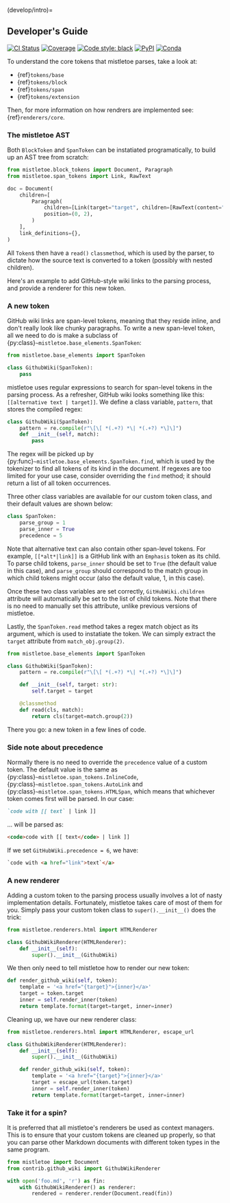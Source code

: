(develop/intro)=

## Developer's Guide

[![CI Status][travis-badge]][travis-link]
[![Coverage][coveralls-badge]][coveralls-link]
[![Code style: black][black-badge]][black-link]
[![PyPI][pypi-badge]][pypi-link]
[![Conda][conda-badge]][conda-link]

To understand the core tokens that mistletoe parses, take a look at:

- {ref}`tokens/base`
- {ref}`tokens/block`
- {ref}`tokens/span`
- {ref}`tokens/extension`

Then, for more information on how rendrers are implemented see: {ref}`renderers/core`.

### The mistletoe AST

Both `BlockToken` and `SpanToken` can be instatiated programatically,
to build up an AST tree from scratch:

```python
from mistletoe.block_tokens import Document, Paragraph
from mistletoe.span_tokens import Link, RawText

doc = Document(
    children=[
        Paragraph(
            children=[Link(target="target", children=[RawText(content="some text")])],
            position=(0, 2),
        )
    ],
    link_definitions={},
)
```

All `Token`s then have a `read()` `classmethod`, which is used by the parser,
to dictate how the source text is converted to a token (possibly with nested children).

Here's an example to add GitHub-style wiki links to the parsing process,
and provide a renderer for this new token.

### A new token

GitHub wiki links are span-level tokens, meaning that they reside inline,
and don't really look like chunky paragraphs. To write a new span-level
token, all we need to do is make a subclass of {py:class}`~mistletoe.base_elements.SpanToken`:

```python
from mistletoe.base_elements import SpanToken

class GithubWiki(SpanToken):
    pass
```

mistletoe uses regular expressions to search for span-level tokens in the
parsing process. As a refresher, GitHub wiki looks something like this:
`[[alternative text | target]]`. We define a class variable, `pattern`,
that stores the compiled regex:

```python
class GithubWiki(SpanToken):
    pattern = re.compile(r"\[\[ *(.+?) *\| *(.+?) *\]\]")
    def __init__(self, match):
        pass
```

The regex will be picked up by {py:func}`~mistletoe.base_elements.SpanToken.find`, which is used by the
tokenizer to find all tokens of its kind in the document.
If regexes are too limited for your use case, consider overriding
the `find` method; it should return a list of all token occurrences.

Three other class variables are available for our custom token class,
and their default values are shown below:

```python
class SpanToken:
    parse_group = 1
    parse_inner = True
    precedence = 5
```

Note that alternative text can also contain other span-level tokens. For
example, `[[*alt*|link]]` is a GitHub link with an `Emphasis` token as its
child. To parse child tokens, `parse_inner` should be set to `True`
(the default value in this case), and `parse_group` should correspond
to the match group in which child tokens might occur
(also the default value, 1, in this case).

Once these two class variables are set correctly,
`GitHubWiki.children` attribute will automatically be set to
the list of child tokens.
Note that there is no need to manually set this attribute,
unlike previous versions of mistletoe.

Lastly, the `SpanToken.read` method takes a regex match object as its argument, which is used to instatiate the token.
We can simply extract the `target` attribute from `match_obj.group(2)`.

```python
from mistletoe.base_elements import SpanToken

class GithubWiki(SpanToken):
    pattern = re.compile(r"\[\[ *(.+?) *\| *(.+?) *\]\]")

    def __init__(self, target: str):
        self.target = target

    @classmethod
    def read(cls, match):
        return cls(target=match.group(2))
```

There you go: a new token in a few lines of code.

### Side note about precedence

Normally there is no need to override the `precedence` value of a custom token.
The default value is the same as {py:class}`~mistletoe.span_tokens.InlineCode`, {py:class}`~mistletoe.span_tokens.AutoLink` and {py:class}`~mistletoe.span_tokens.HTMLSpan`,
which means that whichever token comes first will be parsed. In our case:

```md
`code with [[ text` | link ]]
```

... will be parsed as:

```html
<code>code with [[ text</code> | link ]]
```

If we set `GitHubWiki.precedence = 6`, we have:

```html
`code with <a href="link">text`</a>
```

### A new renderer

Adding a custom token to the parsing process usually involves a lot
of nasty implementation details. Fortunately, mistletoe takes care
of most of them for you. Simply pass your custom token class to
`super().__init__()` does the trick:

```python
from mistletoe.renderers.html import HTMLRenderer

class GithubWikiRenderer(HTMLRenderer):
    def __init__(self):
        super().__init__(GithubWiki)
```

We then only need to tell mistletoe how to render our new token:

```python
def render_github_wiki(self, token):
    template = '<a href="{target}">{inner}</a>'
    target = token.target
    inner = self.render_inner(token)
    return template.format(target=target, inner=inner)
```
Cleaning up, we have our new renderer class:

```python
from mistletoe.renderers.html import HTMLRenderer, escape_url

class GithubWikiRenderer(HTMLRenderer):
    def __init__(self):
        super().__init__(GithubWiki)

    def render_github_wiki(self, token):
        template = '<a href="{target}">{inner}</a>'
        target = escape_url(token.target)
        inner = self.render_inner(token)
        return template.format(target=target, inner=inner)
```

### Take it for a spin?

It is preferred that all mistletoe's renderers be used as context managers.
This is to ensure that your custom tokens are cleaned up properly, so that
you can parse other Markdown documents with different token types in the
same program.

```python
from mistletoe import Document
from contrib.github_wiki import GithubWikiRenderer

with open('foo.md', 'r') as fin:
    with GithubWikiRenderer() as renderer:
        rendered = renderer.render(Document.read(fin))
```


[travis-badge]: https://travis-ci.org/ExecutableBookProject/mistletoe-ebp.svg?branch=master
[travis-link]: https://travis-ci.org/ExecutableBookProject/mistletoe-ebp
[coveralls-badge]: https://coveralls.io/repos/github/ExecutableBookProject/mistletoe-ebp/badge.svg?branch=master
[coveralls-link]: https://coveralls.io/github/ExecutableBookProject/mistletoe-ebp?branch=master
[black-badge]: https://img.shields.io/badge/code%20style-black-000000.svg
[pypi-badge]: https://img.shields.io/pypi/v/mistletoe-ebp.svg
[pypi-link]: https://pypi.org/project/mistletoe-ebp
[conda-badge]: https://anaconda.org/conda-forge/mistletoe-ebp/badges/version.svg
[conda-link]: https://anaconda.org/conda-forge/mistletoe-ebp
[black-link]: https://github.com/ambv/black
